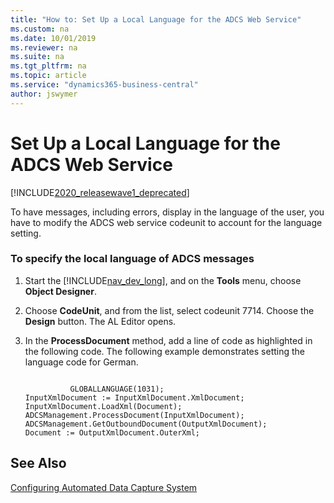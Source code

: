 ```yaml
---
title: "How to: Set Up a Local Language for the ADCS Web Service"
ms.custom: na
ms.date: 10/01/2019
ms.reviewer: na
ms.suite: na
ms.tgt_pltfrm: na
ms.topic: article
ms.service: "dynamics365-business-central"
author: jswymer
---
```

# Set Up a Local Language for the ADCS Web Service

[!INCLUDE[2020_releasewave1_deprecated](../includes/2020_releasewave1_deprecated.md)]

To have messages, including errors, display in the language of the user, you have to modify the ADCS web service codeunit to account for the language setting.  
  
### To specify the local language of ADCS messages  
  
1.  Start the [!INCLUDE[nav_dev_long](../developer/includes/nav_dev_long_md.md)], and on the **Tools** menu, choose **Object Designer**.  
  
2.  Choose **CodeUnit**, and from the list, select codeunit 7714. Choose the **Design** button. The AL Editor opens.  
  
3.  In the **ProcessDocument** method, add a line of code as highlighted in the following code. The following example demonstrates setting the language code for German.  
  
    ```  
  
              GLOBALLANGUAGE(1031);  
    InputXmlDocument := InputXmlDocument.XmlDocument;  
    InputXmlDocument.LoadXml(Document);  
    ADCSManagement.ProcessDocument(InputXmlDocument);  
    ADCSManagement.GetOutboundDocument(OutputXmlDocument);   
    Document := OutputXmlDocument.OuterXml;  
    ```  
  
## See Also  
 [Configuring Automated Data Capture System](/dynamics-nav/Configuring-Automated-Data-Capture-System)